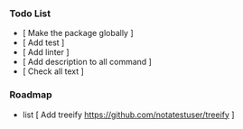 ### Todo List
  - [ Make the package globally ]
  - [ Add test ]
  - [ Add linter ]
  - [ Add description to all command ]
  - [ Check all text ]

### Roadmap
  - list [ Add treeify https://github.com/notatestuser/treeify ]